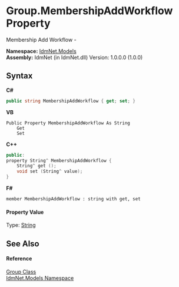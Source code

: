 # Group.MembershipAddWorkflow Property 
 

Membership Add Workflow -

**Namespace:**&nbsp;<a href="N_IdmNet_Models">IdmNet.Models</a><br />**Assembly:**&nbsp;IdmNet (in IdmNet.dll) Version: 1.0.0.0 (1.0.0)

## Syntax

**C#**<br />
``` C#
public string MembershipAddWorkflow { get; set; }
```

**VB**<br />
``` VB
Public Property MembershipAddWorkflow As String
	Get
	Set
```

**C++**<br />
``` C++
public:
property String^ MembershipAddWorkflow {
	String^ get ();
	void set (String^ value);
}
```

**F#**<br />
``` F#
member MembershipAddWorkflow : string with get, set

```


#### Property Value
Type: <a href="http://msdn2.microsoft.com/en-us/library/s1wwdcbf" target="_blank">String</a>

## See Also


#### Reference
<a href="T_IdmNet_Models_Group">Group Class</a><br /><a href="N_IdmNet_Models">IdmNet.Models Namespace</a><br />